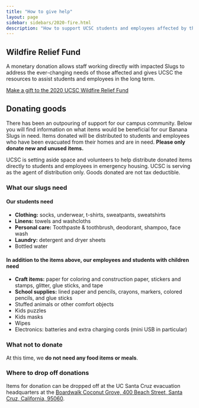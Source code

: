 ```yaml
---
title: "How to give help"
layout: page 
sidebar: sidebars/2020-fire.html
description: "How to support UCSC students and employees affected by the CZU Lightning Complex fire"
---
```


<section class="tachyons">

## Wildfire Relief Fund

A monetary donation allows staff working directly with impacted Slugs to address the ever-changing needs of those affected and gives UCSC the resources to assist students and employees in the long term.

[Make a gift to the 2020 UCSC Wildfire Relief Fund](https://2020wildfirerelief.ucsc.edu/?cfpage=project&project_id=36384&t=1598299186)

## Donating goods

There has been an outpouring of support for our campus community. Below you will find information on what items would be beneficial for our Banana Slugs in need. Items donated will be distributed to students and employees who have been evacuated from their homes and are in need. **Please only donate new and unused items.**

UCSC is setting aside space and volunteers to help distribute donated items directly to students and employees in emergency housing. UCSC is serving as the agent of distribution only. Goods donated are not tax deductible.

### What our slugs need

#### Our students need

- **Clothing:** socks, underwear, t-shirts, sweatpants, sweatshirts
- **Linens:** towels and washcloths
- **Personal care:** Toothpaste & toothbrush, deodorant, shampoo, face wash
- **Laundry:** detergent and dryer sheets
- Bottled water

#### In addition to the items above, our employees and students with children need

- **Craft items:** paper for coloring and construction paper, stickers and stamps, glitter, glue sticks, and tape
- **School supplies:** lined paper and pencils, crayons, markers, colored pencils, and glue sticks
- Stuffed animals or other comfort objects
- Kids puzzles
- Kids masks
- Wipes
- Electronics: batteries and extra charging cords (mini USB in particular)

### What not to donate

At this time, we **do not need any food items or meals**.

### Where to drop off donations

Items for donation can be dropped off at the UC Santa Cruz evacuation headquarters at the [Boardwalk Coconut Grove, 400 Beach Street, Santa Cruz, California, 95060](https://www.google.com/maps/place/Boardwalk's+Cocoanut+Grove/@36.964003,-122.0224735,17z/data=!3m1!4b1!4m5!3m4!1s0x808e6a99cbaf37ed:0x1c83b64b7da8ffb7!8m2!3d36.964003!4d-122.0202848?hl=en).

</section>
